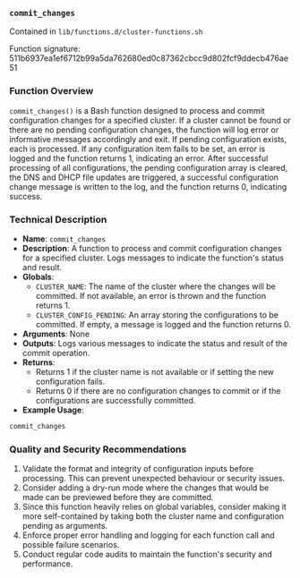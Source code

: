 ### `commit_changes`

Contained in `lib/functions.d/cluster-functions.sh`

Function signature: 511b6937ea1ef6712b99a5da762680ed0c87362cbcc9d802fcf9ddecb476ae51

### Function Overview

`commit_changes()` is a Bash function designed to process and commit configuration changes for a specified cluster. If a cluster cannot be found or there are no pending configuration changes, the function will log error or informative messages accordingly and exit. If pending configuration exists, each is processed. If any configuration item fails to be set, an error is logged and the function returns 1, indicating an error. After successful processing of all configurations, the pending configuration array is cleared, the DNS and DHCP file updates are triggered, a successful configuration change message is written to the log, and the function returns 0, indicating success.

### Technical Description

- **Name**: `commit_changes`
- **Description**: A  function to process and commit configuration changes for a specified cluster. Logs messages to indicate the function's status and result.
- **Globals**: 
  - `CLUSTER_NAME`: The name of the cluster where the changes will be committed. If not available, an error is thrown and the function returns 1.
  - `CLUSTER_CONFIG_PENDING`: An array storing the configurations to be committed. If empty, a message is logged and the function returns 0.
- **Arguments**: None
- **Outputs**: Logs various messages to indicate the status and result of the commit operation.
- **Returns**: 
  - Returns 1 if the cluster name is not available or if setting the new configuration fails.
  - Returns 0 if there are no configuration changes to commit or if the configurations are successfully committed.
- **Example Usage**: 
```bash
commit_changes
```

### Quality and Security Recommendations

1. Validate the format and integrity of configuration inputs before processing. This can prevent unexpected behaviour or security issues.
2. Consider adding a dry-run mode where the changes that would be made can be previewed before they are committed.
3. Since this function heavily relies on global variables, consider making it more self-contained by taking both the cluster name and configuration pending as arguments.
4. Enforce proper error handling and logging for each function call and possible failure scenarios.
5. Conduct regular code audits to maintain the function's security and performance.

